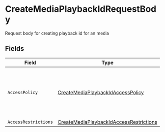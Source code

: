 # CreateMediaPlaybackIdRequestBody

Request body for creating playback id for an media


## Fields

| Field                                                                                                       | Type                                                                                                        | Required                                                                                                    | Description                                                                                                 | Example                                                                                                     |
| ----------------------------------------------------------------------------------------------------------- | ----------------------------------------------------------------------------------------------------------- | ----------------------------------------------------------------------------------------------------------- | ----------------------------------------------------------------------------------------------------------- | ----------------------------------------------------------------------------------------------------------- |
| `AccessPolicy`                                                                                              | [CreateMediaPlaybackIdAccessPolicy](../../Models/Requests/CreateMediaPlaybackIdAccessPolicy.md)             | :heavy_check_mark:                                                                                          | Determines if access to the streamed content is kept private or available to all.                           | public                                                                                                      |
| `AccessRestrictions`                                                                                        | [CreateMediaPlaybackIdAccessRestrictions](../../Models/Requests/CreateMediaPlaybackIdAccessRestrictions.md) | :heavy_minus_sign:                                                                                          | N/A                                                                                                         |                                                                                                             |